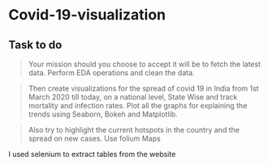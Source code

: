 # Covid-19-visualization

## Task to do
>Your mission should you choose to accept it will be to fetch the latest data. Perform EDA operations and clean the data.

> Then create visualizations for the spread of covid 19 in India from 1st March 2020 till today, on a national level, State Wise and track mortality and infection     rates. Plot all the graphs for explaining the trends using Seaborn, Bokeh and Matplotlib.

> Also try to highlight the current hotspots in the country and the spread on new cases. Use folium Maps

I used selenium to extract tables from the website
